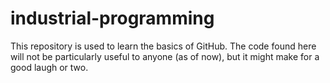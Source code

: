# industrial-programming
This repository is used to learn the basics of GitHub. The code found here will not be particularly useful to anyone (as of now), but it might make for a good laugh or two.
